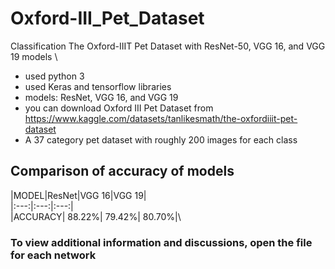 # Oxford-III_Pet_Dataset
Classification The Oxford-IIIT Pet Dataset with ResNet-50, VGG 16, and VGG 19 models
\
 - used python 3
 - used Keras and tensorflow libraries
 - models: ResNet, VGG 16, and VGG 19
 - you can download Oxford III Pet Dataset from https://www.kaggle.com/datasets/tanlikesmath/the-oxfordiiit-pet-dataset
 - A 37 category pet dataset with roughly 200 images for each class


## Comparison of accuracy of models

|MODEL|ResNet|VGG 16|VGG 19|\
|:---:|:---:|:---:|\
|ACCURACY| 88.22%| 79.42%| 80.70%|\


### To view additional information and discussions, open the file for each network
